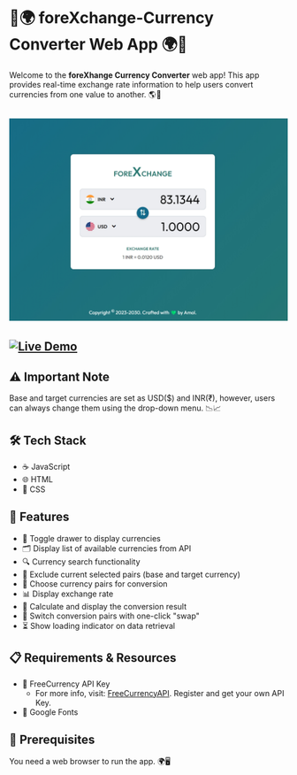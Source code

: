 # 💱🌍 foreXchange-Currency Converter Web App 🌍💱

Welcome to the **foreXhange Currency Converter** web app! This app provides real-time exchange rate information to help users convert currencies from one value to another. 🌎💸

## ![Screenshot of the foreXchange app](fx.png)

## [![Live Demo](https://img.shields.io/badge/Live-Demo-brightgreen?style=for-the-badge)](https://forexchange.onrender.com)

## ⚠️ Important Note

Base and target currencies are set as USD($) and INR(₹), however, users can always change them using the drop-down menu. 📉📈

## 🛠️ Tech Stack

- ☕ JavaScript
- 🌐 HTML
- 🎨 CSS

## 🌟 Features

- 📜 Toggle drawer to display currencies
- 🗂️ Display list of available currencies from API
- 🔍 Currency search functionality
- 🚫 Exclude current selected pairs (base and target currency)
- 🔄 Choose currency pairs for conversion
- 📊 Display exchange rate
- 🧮 Calculate and display the conversion result
- 🔁 Switch conversion pairs with one-click "swap"
- ⏳ Show loading indicator on data retrieval

## 📋 Requirements & Resources

- 🔑 FreeCurrency API Key
  - For more info, visit: [FreeCurrencyAPI](https://freecurrencyapi.com/). Register and get your own API Key.
- 🎨 Google Fonts

## 🚀 Prerequisites

You need a web browser to run the app. 🌍🖥️
